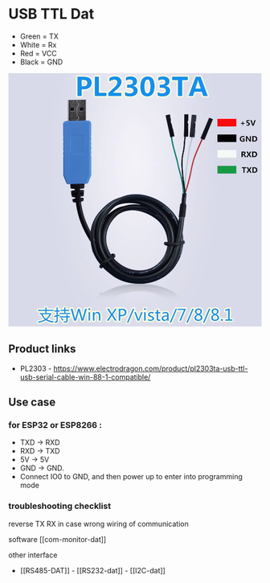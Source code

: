 
# USB TTL Dat 

- Green = TX
- White = Rx
- Red = VCC
- Black = GND

![](32-40-17-24-07-2023.png)


## Product links 

- PL2303 - https://www.electrodragon.com/product/pl2303ta-usb-ttl-usb-serial-cable-win-88-1-compatible/

## Use case 

### for ESP32 or ESP8266 : 
- TXD -> RXD
- RXD -> TXD
- 5V -> 5V
- GND -> GND. 
- Connect IO0 to GND, and then power up to enter into programming mode 


### troubleshooting checklist
reverse TX RX in case wrong wiring of communication


software [[com-monitor-dat]]

other interface 
- [[RS485-DAT]] - [[RS232-dat]] - [[I2C-dat]]
